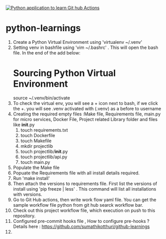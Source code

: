 [![Python application to learn Git hub Actions](https://github.com/sumathikotthuri/python-learnings/actions/workflows/dev-continous-integration.yml/badge.svg)](https://github.com/sumathikotthuri/python-learnings/actions/workflows/dev-continous-integration.yml)


# python-learnings


1. Create a Python Virtual Environment using 'virtualenv ~/.venv'
2. Setting venv in bashfile using 'vim ~/.bashrc' . This will open the bash file. In the end of the add below:
    # Sourcing Python Virtual Environment
    source ~/.venv/bin/activate
3. To check the virtual env, you will see a + icon next to bash, if we click the +. you will see .venv activated with (.venv) as a before to username
4. Creating the required empty files :Make file, Requirements file, main.py for micro services, Docker File, Project related Library folder and files like __init__.py
    1. touch requirements.txt
    2. touch Dockerfile
    3. touch Makefile
    4. mkdir projectlib
    5. touch projectlib/__init__.py
    6. touch projectlib/api.py
    7. touch main.py
5. Populate the Make file
6. Popuate the Requirements file with all install details required.
7. Run 'make install'
8. Then attach the versions to requirements file. First list the versions of install using 'pip freeze | less' . This command will list all installations with versions.
9. Go to Git Hub actions, then write work flow yaml file. You can get the sample workflow file python from git hub searck workflow bar.
10. Check out this project workflow file, which execution on push to this repository.
11. Configured pre-commit hooks file , How to configure pre-hooks ? Details here : https://github.com/sumathikotthuri/github-learnings
12.
